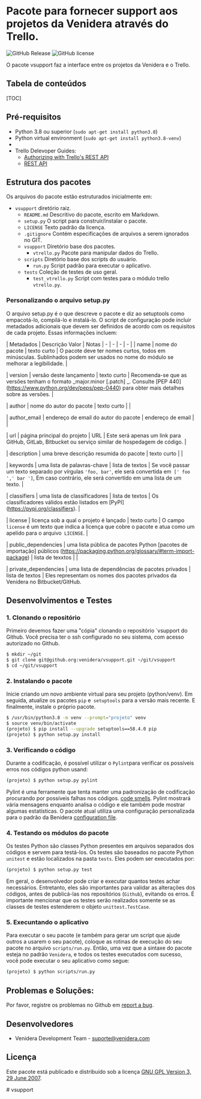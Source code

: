 

# Pacote para fornecer support aos projetos da Venidera através do Trello.

![GitHub Release](https://img.shields.io/badge/release-v0.1.0-blue.svg)
![GitHub license](https://img.shields.io/badge/license-Proprietary-yellow.svg)

O pacote vsupport faz a interface entre os projetos da Venidera e o Trello.

## Tabela de conteúdos

[TOC]

## Pré-requisitos

* Python 3.8 ou superior (`sudo apt-get install python3.8`)
* Python virtual environment (`sudo apt-get install python3.8-venv`)
* 
* Trello Delevoper Guides:
  * [Authorizing with Trello's REST API](https://developer.atlassian.com/cloud/trello/guides/rest-api/authorization/)
  * [REST API](https://developer.atlassian.com/cloud/trello/rest/api-group-actions/)

## Estrutura dos pacotes

Os arquivos do pacote estão estruturados inicialmente em:

- `vsupport` diretório raiz.
    -   `README.md`  Descritivo do pacote, escrito em Markdown.
    -   `setup.py` O script para construir/instalar o pacote.
    -   `LICENSE` Texto padrão da licença.
    -   `.gitignore` Contém especificações de arquivos a serem ignorados no GIT.
    -   `vsupport` Diretório base dos pacotes.
        -   `vtrello.py` Pacote para manipular dados do Trello.
    -   `scripts` Diretório base dos scripts do usuário.
        -   `run.py` Script padrão para executar o aplicativo.
    -   `tests` Coleção de testes de uso geral.
        -   `test_vtrello.py` Script com testes para o módulo trello `vtrello.py`.

### Personalizando o arquivo setup.py

O arquivo setup.py é o que descreve o pacote e diz ao setuptools como empacotá-lo, compilá-lo e instalá-lo. O script de configuração pode incluir metadados adicionais que devem ser definidos de acordo com os requisitos de cada projeto. Essas informações incluem:

| Metadados | Descrição Valor | Notas
| - | - | - | - |
| name | nome do pacote | texto curto | O pacote deve ter nomes curtos, todos em minúsculas. Sublinhados podem ser usados ​​no nome do módulo se melhorar a legibilidade. |

| version | versão deste lançamento | texto curto | Recomenda-se que as versões tenham o formato _major.minor [.patch] _. Consulte [PEP 440] (https://www.python.org/dev/peps/pep-0440) para obter mais detalhes sobre as versões. |

| author | nome do autor do pacote | texto curto | |

| author_email | endereço de email do autor do pacote | endereço de email | |

| url | página principal do projeto | URL | Este será apenas um link para GitHub, GitLab, Bitbucket ou serviço similar de hospedagem de código. |

| description | uma breve descrição resumida do pacote | texto curto | |

| keywords | uma lista de palavras-chave | lista de textos | Se você passar um texto separado por vírgulas `'foo, bar'`, ele será convertida em` [' foo ',' bar ']`, Em caso contrário, ele será convertido em uma lista de um texto. |

| classifiers | uma lista de classificadores | lista de textos | Os classificadores válidos estão listados em [PyPI] (https://pypi.org/classifiers). |

| license | licença sob a qual o projeto é lançado | texto curto | O campo `license` é um texto que indica a licença que cobre o pacote e atua como um apelido para o arquivo` LICENSE`. |

| public_dependencies | uma lista pública de pacotes Python [pacotes de importação] públicos (https://packaging.python.org/glossary/#term-import-package) | lista de texxtos | |

| private_dependencies | uma lista de dependências de pacotes privados | lista de textos | Eles representam os nomes dos pacotes privados da Venidera no Bitbucket/GitHub.

## Desenvolvimentos e Testes

### 1. Clonando o repositório

Primeiro devemos fazer uma "cópia" clonando o repositório `vsupport do Github. Você precisa ter o ssh configurado no seu sistema, com acesso autorizado no Github.
```bash
$ mkdir ~/git
$ git clone git@github.org:venidera/vsupport.git ~/git/vsupport
$ cd ~/git/vsupport
```

### 2. Instalando o pacote

Inicie criando um novo ambiente virtual para seu projeto (python/venv). Em seguida, atualize os pacotes `pip` e` setuptools` para a versão mais recente. E finalmente, instale o próprio pacote.
```bash
$ /usr/bin/python3.8 -m venv --prompt="projeto" venv
$ source venv/bin/activate
(projeto) $ pip install --upgrade setuptools==58.4.0 pip
(projeto) $ python setup.py install
```

### 3. Verificando o código

Durante a codificação, é possível utilizar o `Pylint`para verificar os possíveis erros nos códigos python usand:
```bash
(projeto) $ python setup.py pylint
```
Pylint é uma ferramente que tenta manter uma padronização de codificação procurando por possíveis falhas nos códigos. [code smells](https://martinfowler.com/bliki/CodeSmell.html). Pylint mostrará vária mensagens enquanto analisa o código e ele também pode mostrar algumas estatísticas. O pacote atual utiliza uma configuração personalizada para o padrão da Benidera [configuration file](https://drive.google.com/a/venidera.com/uc?id=1SeUYS-g-MTj-7a_XYwaXZUQpDiQ26JuW).


### 4. Testando os módulos do pacote

Os testes Python são classes Python presentes em arquivos separados dos códigos e servem para testá-los. Os testes são baseados no pacote Python `unitest` e estão localizados na pasta `tests`. Eles podem ser executados por:
```bash
(projeto) $ python setup.py test
```
Em geral, o desenvolvedor pode criar e executar quantos testes achar necessários. Entretanto, eles são importantes para validar as alterações dos códigos, antes de publicá-las nos repositórios (`Github`),  evitando os erros. É importante mencionar que os testes serão realizados somente se as classes de testes estenderem o objeto `unittest.TestCase`.


### 5. Execuntando o aplicativo

Para executar o seu pacote (e também para gerar um script que ajude outros a usarem o seu pacote), coloque as rotinas de execução do seu pacote no arquivo `scripts/run.py`. Então, uma vez que a sintaxe do pacote esteja no padrão `Venidera`, e todos os testes executados com sucesso, você pode executar o seu aplicativo como segue:
```bash
(projeto) $ python scripts/run.py
```

## Problemas e Soluções:

Por favor, registre os problemas no Github em [report a bug](https://github.org/venidera/vsupport/issues?status=new&status=open).

## Desenvolvedores

-   Venidera Development Team - [suporte@venidera.com](mailto:suporte@venidera.com)

## Licença

Este pacote está publicado e distribuído sob a licença [GNU GPL Version 3, 29 June 2007](https://www.gnu.org/licenses/gpl-3.0.html).

#   v s u p p o r t  
 